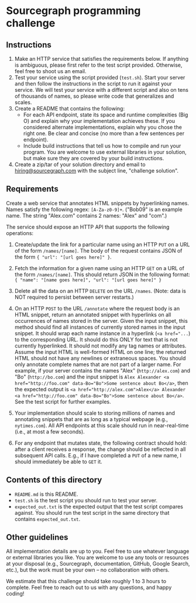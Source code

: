 Sourcegraph programming challenge
=================================

## Instructions

1. Make an HTTP service that satisfies the requirements below. If anything is ambiguous, please first refer to the test script provided. Otherwise,
feel free to shoot us an email.
2. Test your service using the script provided (`test.sh`). Start your server and then follow the instructions in the script to run it against your
service. We will test your service with a different script and also on tens of thousands of names, so please write code that generalizes and scales.
3. Create a README that contains the following:
   * For each API endpoint, state its space and runtime complexities (Big O) and explain why your implementation achieves these. If you considered
   alternate implementations, explain why you chose the right one. Be clear and concise (no more than a few sentences per endpoint).
   * Include build instructions that tell us how to compile and run your program. You are welcome to use external libraries in your solution, but
   make sure they are covered by your build instructions.
4. Create a zip/tar of your solution directory and email to hiring@sourcegraph.com with the subject line, "challenge solution".

## Requirements

Create a web service that annotates HTML snippets by hyperlinking names. Names satisfy the following regex: `[A-Za-z0-9]+`. ("Bob09" is an example
name. The string "Alex.com" contains 2 names: "Alex" and "com".)

The service should expose an HTTP API that supports the following operations:

1. Create/update the link for a particular name using an HTTP `PUT` on a URL of the form `/names/[name]`. The body of the request contains JSON of the
form `{ "url": "[url goes here]" }`.
2. Fetch the information for a given name using an HTTP `GET` on a URL of the form `/names/[name]`. This should return JSON in the following format:
`{ "name": "[name goes here]", "url": "[url goes here]" }`
3. Delete all the data on an HTTP `DELETE` on the URL `/names`. (Note: data is NOT required to persist between server restarts.)
4. On an HTTP `POST` to the URL `/annotate` where the request body is an HTML snippet, return an annotated snippet with hyperlinks on all occurrences
of names stored in the server. Given the input snippet, this method should find all instances of currently stored names in the input snippet. It
should wrap each name instance in a hyperlink (`<a href="...`) to the corresponding URL. It should do this ONLY for text that is not currently
hyperlinked. It should not modify any tag names or attributes. Assume the input HTML is well-formed HTML on one line; the returned HTML should not
have any newlines or extraneous spaces. You should only annotate complete names that are not part of a larger name. For example, if your server
contains the names "Alex" (`http://alex.com`) and "Bo" (`http://bo.com`) and the input snippet is `Alex Alexander <a href="http://foo.com"
data-Bo="Bo">Some sentence about Bo</a>`, then the expected output is `<a href="http://alex.com">Alex</a> Alexander <a href="http://foo.com"
data-Bo="Bo">Some sentence about Bo</a>`. See the test script for further examples.

5. Your implementation should scale to storing millions of names and annotating snippets that are as long as a typical webpage (e.g., `nytimes.com`).
All API endpoints at this scale should run in near-real-time (i.e., at most a few seconds).
6. For any endpoint that mutates state, the following contract should hold: after a client receives a response, the change should be reflected in all
subsequent API calls. E.g., if I have completed a `PUT` of a new name, I should immediately be able to `GET` it.

## Contents of this directory
- `README.md` is this README.
- `test.sh` is the test script you should run to test your server.
- `expected_out.txt` is the expected output that the test script compares against. You should run the test script in the same directory that contains `expected_out.txt`.

## Other guidelines

All implementation details are up to you. Feel free to use whatever language or external libraries you like. You are welcome to use any tools or
resources at your disposal (e.g., Sourcegraph, documentation, GitHub, Google Search, etc.), but the work must be your own – no collaboration with
others.

We estimate that this challenge should take roughly 1 to 3 hours to complete. Feel free to reach out to us with any questions, and happy coding!
